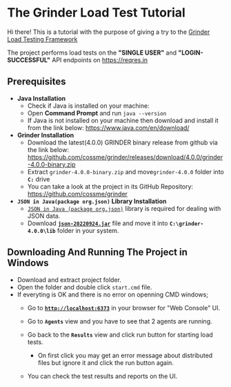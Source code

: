 # The Grinder Load Test Tutorial

Hi there! This is a tutorial with the purpose of giving a try to the  [Grinder Load Testing Framework](https://cossme.github.io/grinder/guide/getting-started.html) 

The project performs load tests on the **"SINGLE USER"** and **"LOGIN-SUCCESSFUL"** API endpoints on https://reqres.in

## Prerequisites
- **Java Installation**
	- Check if Java is installed on your machine:
	- Open **Command Prompt** and run `java --version`
	- If Java is not installed on your machine then download and install it from the link below:
https://www.java.com/en/download/
- **Grinder Installation**
	- Download the latest(4.0.0) GRINDER binary release from github via the link below:
https://github.com/cossme/grinder/releases/download/4.0.0/grinder-4.0.0-binary.zip
	- Extract `grinder-4.0.0-binary.zip` and move`grinder-4.0.0` folder into **`C:`** drive
	- You can take a look at the project in its GitHub Repository:
https://github.com/cossme/grinder
- **`JSON in Java(package org.json)` Library Installation**
	- [`JSON in Java (package org.json)`](https://github.com/stleary/JSON-java) library is required for dealing with JSON data.
	- Download [**`json-20220924.jar`**](https://repo1.maven.org/maven2/org/json/json/20220924/json-20220924.jar) file and move it into **`C:\grinder-4.0.0\lib`** folder in your system.
## Downloading And Running The Project in Windows
- Download and extract project folder.
- Open the folder and double click `start.cmd` file.
- If everyting is OK and there is no error on openning CMD windows; 
	- Go to [**`http://localhost:6373`**](http://localhost:6373) in your browser for "Web Console" UI. 
	- Go to **`Agents`** view and you have to see that 2 agents are running.
	- Go back to the **`Results`** view and click run button for starting load tests. 
		- On first click you may get an error message about distributed files but ignore it and click the run button again.
		
	- You can check the test results and reports on the UI.